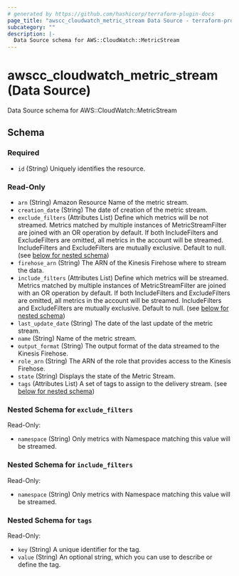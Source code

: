 ```yaml
---
# generated by https://github.com/hashicorp/terraform-plugin-docs
page_title: "awscc_cloudwatch_metric_stream Data Source - terraform-provider-awscc"
subcategory: ""
description: |-
  Data Source schema for AWS::CloudWatch::MetricStream
---
```


# awscc_cloudwatch_metric_stream (Data Source)

Data Source schema for AWS::CloudWatch::MetricStream



<!-- schema generated by tfplugindocs -->
## Schema

### Required

- `id` (String) Uniquely identifies the resource.

### Read-Only

- `arn` (String) Amazon Resource Name of the metric stream.
- `creation_date` (String) The date of creation of the metric stream.
- `exclude_filters` (Attributes List) Define which metrics will be not streamed. Metrics matched by multiple instances of MetricStreamFilter are joined with an OR operation by default. If both IncludeFilters and ExcludeFilters are omitted, all metrics in the account will be streamed. IncludeFilters and ExcludeFilters are mutually exclusive. Default to null. (see [below for nested schema](#nestedatt--exclude_filters))
- `firehose_arn` (String) The ARN of the Kinesis Firehose where to stream the data.
- `include_filters` (Attributes List) Define which metrics will be streamed. Metrics matched by multiple instances of MetricStreamFilter are joined with an OR operation by default. If both IncludeFilters and ExcludeFilters are omitted, all metrics in the account will be streamed. IncludeFilters and ExcludeFilters are mutually exclusive. Default to null. (see [below for nested schema](#nestedatt--include_filters))
- `last_update_date` (String) The date of the last update of the metric stream.
- `name` (String) Name of the metric stream.
- `output_format` (String) The output format of the data streamed to the Kinesis Firehose.
- `role_arn` (String) The ARN of the role that provides access to the Kinesis Firehose.
- `state` (String) Displays the state of the Metric Stream.
- `tags` (Attributes List) A set of tags to assign to the delivery stream. (see [below for nested schema](#nestedatt--tags))

<a id="nestedatt--exclude_filters"></a>
### Nested Schema for `exclude_filters`

Read-Only:

- `namespace` (String) Only metrics with Namespace matching this value will be streamed.


<a id="nestedatt--include_filters"></a>
### Nested Schema for `include_filters`

Read-Only:

- `namespace` (String) Only metrics with Namespace matching this value will be streamed.


<a id="nestedatt--tags"></a>
### Nested Schema for `tags`

Read-Only:

- `key` (String) A unique identifier for the tag.
- `value` (String) An optional string, which you can use to describe or define the tag.


